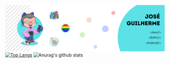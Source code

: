 ![](https://github.com/josemiglioranza/josemiglioranza/blob/master/Bem-vindo(a)!.png)
[![Top Langs](https://github-readme-stats.vercel.app/api/top-langs/?username=anuraghazra&layout=compact)](https://github.com/anuraghazra/github-readme-stats) ![Anurag's github stats](https://github-readme-stats.vercel.app/api?username=josemiglioranza&show_icons=true&theme=radical)
